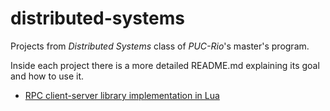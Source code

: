 # distributed-systems
Projects from *Distributed Systems* class of *PUC-Rio*'s master's program.

Inside each project there is a more detailed README.md explaining its goal and how to use it.

- [RPC client-server library implementation in Lua](project1-rpc/README.md) 
